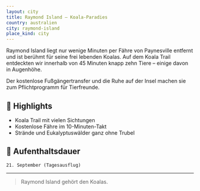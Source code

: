 ```yaml
---
layout: city
title: Raymond Island – Koala-Paradies
country: australien
city: raymond-island
place_kind: city
---
```


Raymond Island liegt nur wenige Minuten per Fähre von Paynesville entfernt und ist berühmt für seine frei lebenden Koalas. Auf dem Koala Trail entdeckten wir innerhalb von 45 Minuten knapp zehn Tiere – einige davon in Augenhöhe.

Der kostenlose Fußgängertransfer und die Ruhe auf der Insel machen sie zum Pflichtprogramm für Tierfreunde.

## 📍 Highlights
- Koala Trail mit vielen Sichtungen
- Kostenlose Fähre im 10-Minuten-Takt
- Strände und Eukalyptuswälder ganz ohne Trubel

## 📅 Aufenthaltsdauer
`21. September (Tagesausflug)`

---

> Raymond Island gehört den Koalas.
